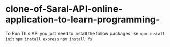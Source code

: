 # clone-of-Saral-API-online-application-to-learn-programming-

To Run This API you just need to install the follow packages like
``npm install init``
``npm install express``
``npm install fs``
